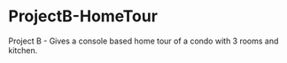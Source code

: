 # ProjectB-HomeTour
Project B - Gives a console based home tour of a condo with 3 rooms and kitchen.
